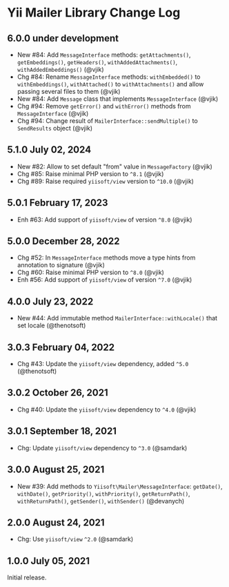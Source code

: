 # Yii Mailer Library Change Log

## 6.0.0 under development

- New #84: Add `MessageInterface` methods: `getAttachments()`,  `getEmbeddings()`, `getHeaders()`,
  `withAddedAttachments()`, `withAddedEmbeddings()` (@vjik)
- Chg #84: Rename `MessageInterface` methods: `withEmbedded()` to `withEmbeddings()`, `withAttached()`
  to `withAttachments()` and allow passing several files to them (@vjik)
- New #84: Add `Message` class that implements `MessageInterface` (@vjik)
- Chg #94: Remove `getError()` and `withError()` methods from `MessageInterface` (@vjik)
- Chg #94: Change result of `MailerInterface::sendMultiple()` to `SendResults` object (@vjik)

## 5.1.0 July 02, 2024

- New #82: Allow to set default "from" value in `MessageFactory` (@vjik)
- Chg #85: Raise minimal PHP version to `^8.1` (@vjik)
- Chg #89: Raise required `yiisoft/view` version to `^10.0` (@vjik)

## 5.0.1 February 17, 2023

- Enh #63: Add support of `yiisoft/view` of version `^8.0` (@vjik)

## 5.0.0 December 28, 2022

- Chg #52: In `MessageInterface` methods move a type hints from annotation to signature (@vjik)
- Chg #60: Raise minimal PHP version to `^8.0` (@vjik)
- Enh #56: Add support of `yiisoft/view` of version `^7.0` (@vjik)

## 4.0.0 July 23, 2022

- New #44: Add immutable method `MailerInterface::withLocale()` that set locale (@thenotsoft)

## 3.0.3 February 04, 2022

- Chg #43: Update the `yiisoft/view` dependency, added `^5.0` (@thenotsoft)

## 3.0.2 October 26, 2021

- Chg #40: Update the `yiisoft/view` dependency to `^4.0` (@vjik)

## 3.0.1 September 18, 2021

- Chg: Update `yiisoft/view` dependency to `^3.0` (@samdark)

## 3.0.0 August 25, 2021

- New #39: Add methods to `Yiisoft\Mailer\MessageInterface`: `getDate()`, `withDate()`, `getPriority()`,
  `withPriority()`, `getReturnPath()`, `withReturnPath()`, `getSender()`, `withSender()` (@devanych)

## 2.0.0 August 24, 2021

- Chg: Use `yiisoft/view` `^2.0` (@samdark)

## 1.0.0 July 05, 2021

Initial release.
